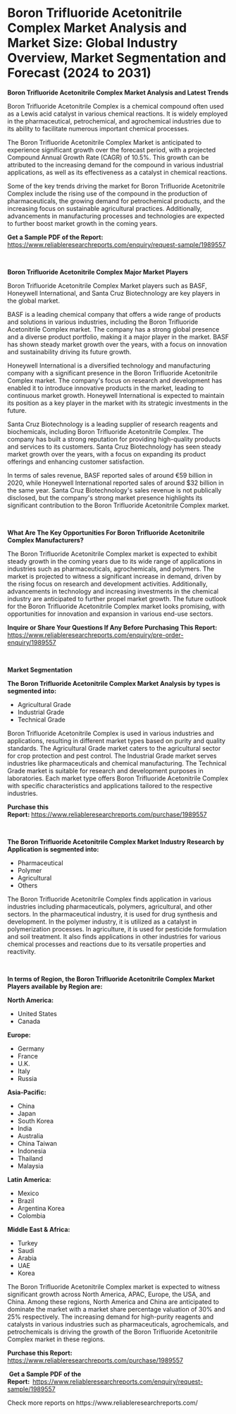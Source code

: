 <p><h1>Boron Trifluoride Acetonitrile Complex Market Analysis and Market Size: Global Industry Overview, Market Segmentation and Forecast (2024 to 2031)</h1></p><p><strong>Boron Trifluoride Acetonitrile Complex Market Analysis and Latest Trends</strong></p>
<p><p>Boron Trifluoride Acetonitrile Complex is a chemical compound often used as a Lewis acid catalyst in various chemical reactions. It is widely employed in the pharmaceutical, petrochemical, and agrochemical industries due to its ability to facilitate numerous important chemical processes.</p><p>The Boron Trifluoride Acetonitrile Complex Market is anticipated to experience significant growth over the forecast period, with a projected Compound Annual Growth Rate (CAGR) of 10.5%. This growth can be attributed to the increasing demand for the compound in various industrial applications, as well as its effectiveness as a catalyst in chemical reactions.</p><p>Some of the key trends driving the market for Boron Trifluoride Acetonitrile Complex include the rising use of the compound in the production of pharmaceuticals, the growing demand for petrochemical products, and the increasing focus on sustainable agricultural practices. Additionally, advancements in manufacturing processes and technologies are expected to further boost market growth in the coming years.</p></p>
<p><strong>Get a Sample PDF of the Report:&nbsp;</strong> <a href="https://www.reliableresearchreports.com/enquiry/request-sample/1989557">https://www.reliableresearchreports.com/enquiry/request-sample/1989557</a></p>
<p>&nbsp;</p>
<p><strong>Boron Trifluoride Acetonitrile Complex Major Market Players</strong></p>
<p><p>Boron Trifluoride Acetonitrile Complex Market players such as BASF, Honeywell International, and Santa Cruz Biotechnology are key players in the global market.</p><p>BASF is a leading chemical company that offers a wide range of products and solutions in various industries, including the Boron Trifluoride Acetonitrile Complex market. The company has a strong global presence and a diverse product portfolio, making it a major player in the market. BASF has shown steady market growth over the years, with a focus on innovation and sustainability driving its future growth.</p><p>Honeywell International is a diversified technology and manufacturing company with a significant presence in the Boron Trifluoride Acetonitrile Complex market. The company's focus on research and development has enabled it to introduce innovative products in the market, leading to continuous market growth. Honeywell International is expected to maintain its position as a key player in the market with its strategic investments in the future.</p><p>Santa Cruz Biotechnology is a leading supplier of research reagents and biochemicals, including Boron Trifluoride Acetonitrile Complex. The company has built a strong reputation for providing high-quality products and services to its customers. Santa Cruz Biotechnology has seen steady market growth over the years, with a focus on expanding its product offerings and enhancing customer satisfaction.</p><p>In terms of sales revenue, BASF reported sales of around €59 billion in 2020, while Honeywell International reported sales of around $32 billion in the same year. Santa Cruz Biotechnology's sales revenue is not publically disclosed, but the company's strong market presence highlights its significant contribution to the Boron Trifluoride Acetonitrile Complex market.</p></p>
<p>&nbsp;</p>
<p><strong>What Are The Key Opportunities For Boron Trifluoride Acetonitrile Complex Manufacturers?</strong></p>
<p><p>The Boron Trifluoride Acetonitrile Complex market is expected to exhibit steady growth in the coming years due to its wide range of applications in industries such as pharmaceuticals, agrochemicals, and polymers. The market is projected to witness a significant increase in demand, driven by the rising focus on research and development activities. Additionally, advancements in technology and increasing investments in the chemical industry are anticipated to further propel market growth. The future outlook for the Boron Trifluoride Acetonitrile Complex market looks promising, with opportunities for innovation and expansion in various end-use sectors.</p></p>
<p><strong>Inquire or Share Your Questions If Any Before Purchasing This Report:</strong> <a href="https://www.reliableresearchreports.com/enquiry/pre-order-enquiry/1989557">https://www.reliableresearchreports.com/enquiry/pre-order-enquiry/1989557</a></p>
<p>&nbsp;</p>
<p><strong>Market Segmentation</strong></p>
<p><strong>The Boron Trifluoride Acetonitrile Complex Market Analysis by types is segmented into:</strong></p>
<p><ul><li>Agricultural Grade</li><li>Industrial Grade</li><li>Technical Grade</li></ul></p>
<p><p>Boron Trifluoride Acetonitrile Complex is used in various industries and applications, resulting in different market types based on purity and quality standards. The Agricultural Grade market caters to the agricultural sector for crop protection and pest control. The Industrial Grade market serves industries like pharmaceuticals and chemical manufacturing. The Technical Grade market is suitable for research and development purposes in laboratories. Each market type offers Boron Trifluoride Acetonitrile Complex with specific characteristics and applications tailored to the respective industries.</p></p>
<p><strong>Purchase this Report:&nbsp;</strong><a href="https://www.reliableresearchreports.com/purchase/1989557">https://www.reliableresearchreports.com/purchase/1989557</a></p>
<p>&nbsp;</p>
<p><strong>The Boron Trifluoride Acetonitrile Complex Market Industry Research by Application is segmented into:</strong></p>
<p><ul><li>Pharmaceutical</li><li>Polymer</li><li>Agricultural</li><li>Others</li></ul></p>
<p><p>The Boron Trifluoride Acetonitrile Complex finds application in various industries including pharmaceuticals, polymers, agricultural, and other sectors. In the pharmaceutical industry, it is used for drug synthesis and development. In the polymer industry, it is utilized as a catalyst in polymerization processes. In agriculture, it is used for pesticide formulation and soil treatment. It also finds applications in other industries for various chemical processes and reactions due to its versatile properties and reactivity.</p></p>
<p>&nbsp;</p>
<p><strong>In terms of Region, the Boron Trifluoride Acetonitrile Complex Market Players available by Region are:</strong></p>
<p>
    <p> <strong> North America: </strong>
        <ul>
            <li>United States</li>
            <li>Canada</li>
        </ul>
        </p> 
    <p> <strong> Europe: </strong>
        <ul>
            <li>Germany</li>
            <li>France</li>
            <li>U.K.</li>
            <li>Italy</li>
            <li>Russia</li>
        </ul>
        </p> 
    <p> <strong> Asia-Pacific: </strong>
        <ul>
            <li>China</li>
            <li>Japan</li>
            <li>South Korea</li>
            <li>India</li>
            <li>Australia</li>
            <li>China Taiwan</li>
            <li>Indonesia</li>
            <li>Thailand</li>
            <li>Malaysia</li>
        </ul>
        </p> 
    <p> <strong> Latin America: </strong>
        <ul>
            <li>Mexico</li>
            <li>Brazil</li>
            <li>Argentina Korea</li>
            <li>Colombia</li>
        </ul>
        </p> 
    <p> <strong> Middle East & Africa: </strong>
        <ul>
            <li>Turkey</li>
            <li>Saudi</li>
            <li>Arabia</li>
            <li>UAE</li>
            <li>Korea</li>
        </ul>
    </p>
    </p>
<p><p>The Boron Trifluoride Acetonitrile Complex market is expected to witness significant growth across North America, APAC, Europe, the USA, and China. Among these regions, North America and China are anticipated to dominate the market with a market share percentage valuation of 30% and 25% respectively. The increasing demand for high-purity reagents and catalysts in various industries such as pharmaceuticals, agrochemicals, and petrochemicals is driving the growth of the Boron Trifluoride Acetonitrile Complex market in these regions.</p></p>
<p><strong>Purchase this Report: </strong><a href="https://www.reliableresearchreports.com/purchase/1989557">https://www.reliableresearchreports.com/purchase/1989557</a></p>
<p>&nbsp;<strong>Get a Sample PDF of the Report:&nbsp;&nbsp;</strong><a href="https://www.reliableresearchreports.com/enquiry/request-sample/1989557">https://www.reliableresearchreports.com/enquiry/request-sample/1989557</a></p>
<p><strong></strong></p>
<p>Check more reports on https://www.reliableresearchreports.com/</p>